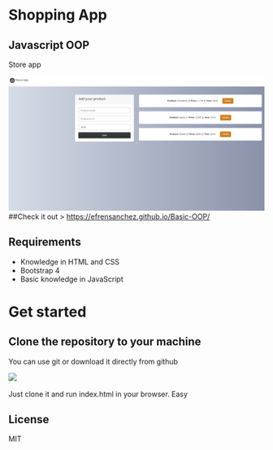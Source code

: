 # Shopping App

## Javascript OOP
Store app

![Screenshot](./docs/capture.png)
##Check it out > https://efrensanchez.github.io/Basic-OOP/


## Requirements
- Knowledge in HTML and CSS 
- Bootstrap 4
- Basic knowledge in JavaScript



# Get started

## Clone the repository to your machine

You can use git or download it directly from github

![](https://imgur.com/bpHE9K6.png)

Just clone it and run index.html in your browser. Easy


## License

MIT
